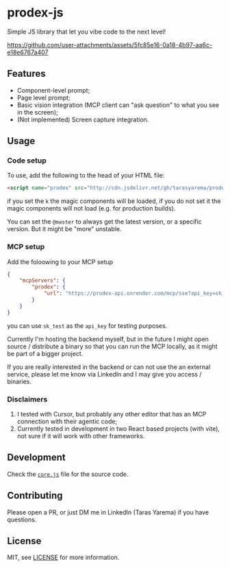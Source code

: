 # prodex-js

Simple JS library that let you vibe code to the next level!


https://github.com/user-attachments/assets/5fc85e16-0a18-4b97-aa6c-e18e6767a407


## Features

- Component-level prompt;
- Page level prompt;
- Basic vision integration (MCP client can "ask question" to what you see in the screen);
- (Not implemented) Screen capture integration.

## Usage

### Code setup

To use, add the following to the head of your HTML file:

```html
<script name="prodex" src="http://cdn.jsdelivr.net/gh/tarasyarema/prodex-js@v0.1.1/core.min.js?k=test"></script>
```

if you set the `k` the magic components will be loaded, if you do not set it the magic components will not load (e.g. for production builds).

You can set the `@master` to always get the latest version, or a specific version. But it might be "more" unstable.

### MCP setup

Add the foloowing to your MCP setup

```json
{
    "mcpServers": {
        "prodex": {
            "url": "https://prodex-api.onrender.com/mcp/sse?api_key=sk_test"
        }
    }
}
```

you can use `sk_test` as the `api_key` for testing purposes.

Currently I'm hosting the backend myself, but in the future I might open source / distribute a binary so that you can
run the MCP locally, as it might be part of a bigger project.

If you are really interested in the backend or can not use the an external service, please let me know via LinkedIn
and I may give you access / binaries.

### Disclaimers

1. I tested with Cursor, but probably any other editor that has an MCP connection with their agentic code;
2. Currently tested in development in two React based projects (with vite), not sure if it will work with other frameworks.

## Development

Check the [`core.js`](core.js) file for the source code.

## Contributing

Please open a PR, or just DM me in LinkedIn (Taras Yarema) if you have questions.

## License

MIT, see [LICENSE](LICENSE) for more information.
